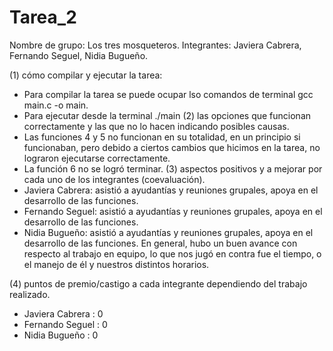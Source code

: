 
 # Tarea_2
 Nombre de grupo: Los tres mosqueteros.
 Integrantes: Javiera Cabrera, Fernando Seguel, Nidia Bugueño.
 
(1) cómo compilar y ejecutar la tarea:
- Para compilar la tarea se puede ocupar lso comandos de terminal gcc main.c -o main.
- Para ejecutar desde la terminal ./main
(2) las opciones que funcionan correctamente y las que no lo hacen indicando posibles causas.
- Las funciones 4 y 5 no funcionan en su totalidad, en un principio si funcionaban, pero debido a ciertos cambios que hicimos en la tarea, no lograron ejecutarse correctamente.
- La función 6 no se logró terminar.
(3) aspectos positivos y a mejorar por cada uno de los integrantes (coevaluación).
- Javiera Cabrera: asistió a ayudantías y reuniones grupales, apoya en el desarrollo de las funciones.
- Fernando Seguel: asistió a ayudantías y reuniones grupales, apoya en el desarrollo de las funciones.
- Nidia Bugueño: asistió a ayudantías y reuniones grupales, apoya en el desarrollo de las funciones.
En general, hubo un buen avance con respecto al trabajo en equipo, lo que nos jugó en contra fue el tiempo, o el manejo de él y nuestros distintos horarios.

(4) puntos de premio/castigo a cada integrante dependiendo del trabajo realizado.

- Javiera Cabrera : 0
- Fernando Seguel : 0
- Nidia Bugueño : 0
